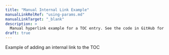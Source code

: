 ```yaml
---
title: "Manual Internal Link Example"
manualLinkRelRef: "using-params.md"
manualLinkTarget: "_blank"
description: >
  Manual hyperlink example for a TOC entry. See the code in GitHub for how to implement this functionality.  
draft: true
---
```


Example of adding an internal link to the TOC
